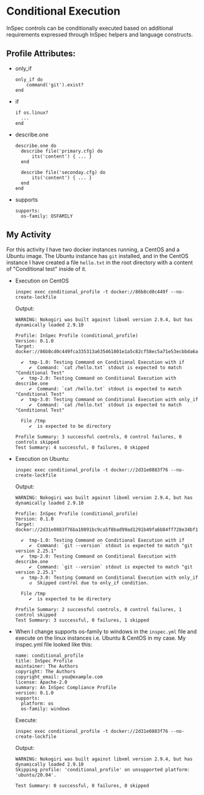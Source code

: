 # Conditional Execution
InSpec controls can be conditionally executed based on additional requirements expressed through InSpec helpers and language constructs.

## Profile Attributes:
- only_if
  ```
  only_if do
      command('git').exist?
  end
  ```
- if
  ```
  if os.linux?
    ...
  end
  ```
- describe.one
  ```
  describe.one do
    describe file('primary.cfg) do
        its('content') { ... }
    end

    describe file('seconday.cfg) do
        its('content') { ... }
    end
  end
  ```
- supports
  ```
  supports:
    os-family: OSFAMILY
  ```

## My Activity
For this activity I have two docker instances running, a CentOS and a Ubuntu image. The Ubuntu instance has ```git``` installed, and in the CentOS instance I have created a file ```hello.txt``` in the root directory with a content of "Conditional test" inside of it.

- Execution on CentOS
  ```
  inspec exec conditional_profile -t docker://86b8cd0c449f --no-create-lockfile
  ```
  Output:
  ```
  WARNING: Nokogiri was built against libxml version 2.9.4, but has dynamically loaded 2.9.10

  Profile: InSpec Profile (conditional_profile)
  Version: 0.1.0
  Target:  docker://86b8cd0c449fca335313a635461801e1a5c82cf58ec5a71e53ecbbda6a856381

    ✔  tmp-1.0: Testing Command on Conditional Execution with if
       ✔  Command: `cat /hello.txt` stdout is expected to match "Conditional Test"
    ✔  tmp-2.0: Testing Command on Conditional Execution with describe.one
       ✔  Command: `cat /hello.txt` stdout is expected to match "Conditional Test"
    ✔  tmp-3.0: Testing Command on Conditional Execution with only_if
       ✔  Command: `cat /hello.txt` stdout is expected to match "Conditional Test"

    File /tmp
       ✔  is expected to be directory

  Profile Summary: 3 successful controls, 0 control failures, 0 controls skipped
  Test Summary: 4 successful, 0 failures, 0 skipped
  ```

- Execution on Ubuntu:
  ```
  inspec exec conditional_profile -t docker://2d31e0883f76 --no-create-lockfile
  ```
  Output:
  ```
  WARNING: Nokogiri was built against libxml version 2.9.4, but has dynamically loaded 2.9.10

  Profile: InSpec Profile (conditional_profile)
  Version: 0.1.0
  Target:  docker://2d31e0883f76ba10891bc9ca5f8bad99ad1291b49fa6b84ff728e34bf189869c

    ✔  tmp-1.0: Testing Command on Conditional Execution with if
       ✔  Command: `git --version` stdout is expected to match "git version 2.25.1"
    ✔  tmp-2.0: Testing Command on Conditional Execution with describe.one
       ✔  Command: `git --version` stdout is expected to match "git version 2.25.1"
    ↺  tmp-3.0: Testing Command on Conditional Execution with only_if
       ↺  Skipped control due to only_if condition.

    File /tmp
       ✔  is expected to be directory

  Profile Summary: 2 successful controls, 0 control failures, 1 control skipped
  Test Summary: 3 successful, 0 failures, 1 skipped
  ```
- When I change supports os-family to windows in the ```inspec.yml``` file and execute on the linux instances i.e. Ubuntu & CentOS in my case. My inspec.yml file looked like this:
  ```
  name: conditional_profile
  title: InSpec Profile
  maintainer: The Authors
  copyright: The Authors
  copyright_email: you@example.com
  license: Apache-2.0
  summary: An InSpec Compliance Profile
  version: 0.1.0
  supports:
    platform: os
    os-family: windows
  ```
  Execute:
  ```
  inspec exec conditional_profile -t docker://2d31e0883f76 --no-create-lockfile
  ```
  Output:
  ```
  WARNING: Nokogiri was built against libxml version 2.9.4, but has dynamically loaded 2.9.10
  Skipping profile: 'conditional_profile' on unsupported platform: 'ubuntu/20.04'.

  Test Summary: 0 successful, 0 failures, 0 skipped
  ```